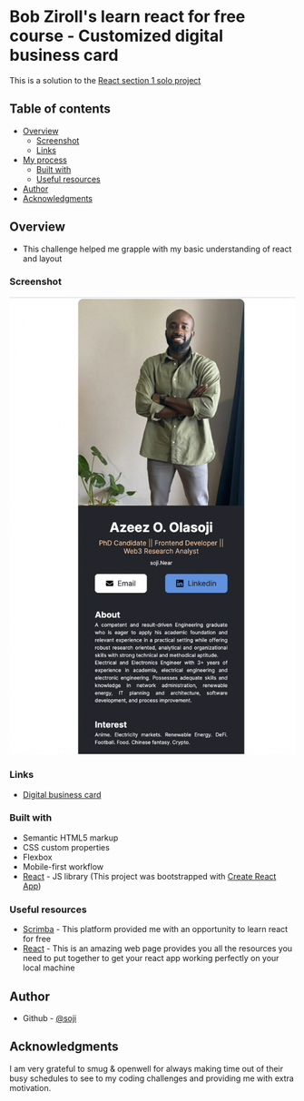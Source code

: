 # Bob Ziroll's learn react for free course - Customized digital business card

This is a solution to the [React section 1 solo project](https://scrimba.com/learn/learnreact/react-section-1-solo-project-coce646e88eea46f91af43ca4)

## Table of contents

- [Overview](#overview)
  - [Screenshot](#screenshot)
  - [Links](#links)
- [My process](#my-process)
  - [Built with](#built-with)
  - [Useful resources](#useful-resources)
- [Author](#author)
- [Acknowledgments](#acknowledgments)

## Overview

- This challenge helped me grapple with my basic understanding of react and layout

### Screenshot

![](./src/images/screenshot.png)

### Links

- [Digital business card](https://digital-business-card-sandy.vercel.app/)

### Built with

- Semantic HTML5 markup
- CSS custom properties
- Flexbox
- Mobile-first workflow
- [React](https://reactjs.org/) - JS library (This project was bootstrapped with [Create React App](https://github.com/facebook/create-react-app))

### Useful resources

- [Scrimba](https://scrimba.com/learn/learnreact) - This platform provided me with an opportunity to learn react for free
- [React](https://reactjs.org/) - This is an amazing web page provides you all the resources you need to put together to get your react app working perfectly on your local machine

## Author

- Github - [@soji](https://github.com/soji-opa)

## Acknowledgments

I am very grateful to smug & openwell for always making time out of their busy schedules to see to my coding challenges and providing me with extra motivation.
